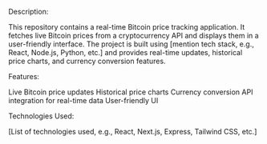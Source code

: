 Description:

This repository contains a real-time Bitcoin price tracking application. It fetches live Bitcoin prices from a cryptocurrency API and displays them in a user-friendly interface. The project is built using [mention tech stack, e.g., React, Node.js, Python, etc.] and provides real-time updates, historical price charts, and currency conversion features.

Features:

Live Bitcoin price updates
Historical price charts
Currency conversion
API integration for real-time data
User-friendly UI


Technologies Used:

[List of technologies used, e.g., React, Next.js, Express, Tailwind CSS, etc.]
